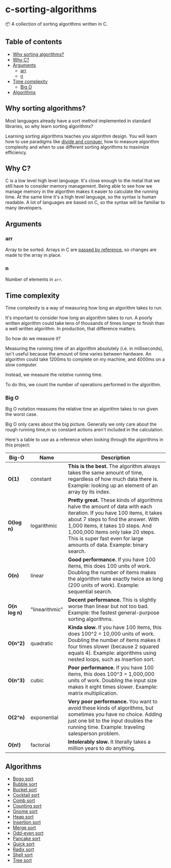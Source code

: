 # c-sorting-algorithms

📦 A collection of sorting algorithms written in C.

## Table of contents

* [Why sorting algorithms?](#why-sorting-algorithms)
* [Why C?](#why-c)
* [Arguments](#arguments)
   * [arr](#arr)
   * [n](#n)
* [Time complexity](#time-complexity)
   * [Big O](#big-o)
* [Algorithms](#algorithms)

## <a name="why-sorting-algorithms"></a> Why sorting algorithms?

Most languages already have a sort method implemented in standard libraries, so why learn sorting algorithms?
 
Learning sorting algorithms teaches you algorithm design. You will learn how to use paradigms like [divide and conquer](https://en.wikipedia.org/wiki/Divide_and_conquer_algorithm), how to measure algorithm complexity and when to use different sorting algorithms to maximize efficiency.

## <a name="why-c"></a> Why C?

C is a low level high level language. It's close enough to the metal that we still have to consider memory management. Being able to see how we manage memory in the algorithm makes it easier to calculate the running time. At the same time it's a high level language, so the syntax is human readable. A lot of languages are based on C, so the syntax will be familiar to many developers.

## <a name="arguments"></a>Arguments

### <a name="arr"></a>arr

Array to be sorted. Arrays in C are [passed by reference](https://stackoverflow.com/a/1106977/4939630), so changes are made to the array in place.

### <a name="n"></a>n

Number of elements in `arr`. 

## <a name="time-complexity"></a> Time complexity

Time complexity is a way of measuring how long an algorithm takes to run.

It's important to consider how long an algorithm takes to run. A poorly written algorithm could take tens of thousands of times longer to finish than a well written algorithm. In production, that difference matters.

So how do we measure it?

Measuring the running time of an algorithm absolutely (i.e. in milliseconds), isn't useful because the amount of time varies between hardware. An algorithm could take 1200ms to complete on my machine, and 4000ms on a slow computer.

Instead, we measure the *relative* running time.

To do this, we count the number of operations performed in the algorithm.

### <a name="big-o"></a> Big O

Big O notation measures the relative time an algorithm takes to run given the worst case.

Big O only cares about the big picture. Generally we only care about the rough running time,m so constant actions aren't included in the calculation.

Here's a table to use as a reference when looking through the algorithms in this project:

Big-O | Name | Description
------| ---- | -----------
**O(1)** | constant | **This is the best.** The algorithm always takes the same amount of time, regardless of how much data there is. Example: looking up an element of an array by its index.
**O(log n)** | logarithmic | **Pretty great.** These kinds of algorithms halve the amount of data with each iteration. If you have 100 items, it takes about 7 steps to find the answer. With 1,000 items, it takes 10 steps. And 1,000,000 items only take 20 steps. This is super fast even for large amounts of data. Example: binary search.
**O(n)** | linear | **Good performance.** If you have 100 items, this does 100 units of work. Doubling the number of items makes the algorithm take exactly twice as long (200 units of work). Example: sequential search.
**O(n log n)** | "linearithmic" | **Decent performance.** This is slightly worse than linear but not too bad. Example: the fastest general-purpose sorting algorithms.
**O(n^2)** | quadratic | **Kinda slow.** If you have 100 items, this does 100^2 = 10,000 units of work. Doubling the number of items makes it four times slower (because 2 squared equals 4). Example: algorithms using nested loops, such as insertion sort.
**O(n^3)** | cubic | **Poor performance.** If you have 100 items, this does 100^3 = 1,000,000 units of work. Doubling the input size makes it eight times slower. Example: matrix multiplication.
**O(2^n)** | exponential | **Very poor performance.** You want to avoid these kinds of algorithms, but sometimes you have no choice. Adding just one bit to the input doubles the running time. Example: traveling salesperson problem.
**O(n!)** | factorial | **Intolerably slow.** It literally takes a million years to do anything.

## <a name="algorithms"></a> Algorithms

- [Bogo sort](/algorithms/bogo_sort.h)
- [Bubble sort](/algorithms/bubble_sort.h)
- [Bucket sort](/algorithms/bucket_sort.h)
- [Cocktail sort](/algorithms/cocktail_sort.h)
- [Comb sort](/algorithms/comb_sort.h)
- [Counting sort](/algorithms/counting_sort.h)
- [Gnome sort](/algorithms/gnome_sort.h)
- [Heap sort](/algorithms/heap_sort.h)
- [Insertion sort](/algorithms/insertion_sort.h)
- [Merge sort](/algorithms/merge_sort.h)
- [Odd-even sort](/algorithms/odd_even_sort.h)
- [Pancake sort](/algorithms/pancake_sort.h)
- [Quick sort](/algorithms/quick_sort.h)
- [Radix sort](/algorithms/radix_sort.h)
- [Shell sort](/algorithms/shell_sort.h)
- [Tree sort](/algorithms/tree_sort.h)